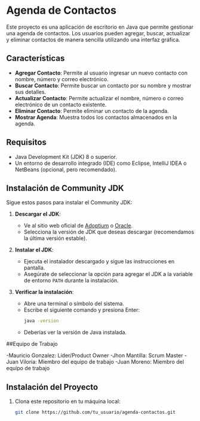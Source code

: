 # Agenda de Contactos

Este proyecto es una aplicación de escritorio en Java que permite gestionar una agenda de contactos. Los usuarios pueden agregar, buscar, actualizar y eliminar contactos de manera sencilla utilizando una interfaz gráfica.

## Características

- **Agregar Contacto**: Permite al usuario ingresar un nuevo contacto con nombre, número y correo electrónico.
- **Buscar Contacto**: Permite buscar un contacto por su nombre y mostrar sus detalles.
- **Actualizar Contacto**: Permite actualizar el nombre, número o correo electrónico de un contacto existente.
- **Eliminar Contacto**: Permite eliminar un contacto de la agenda.
- **Mostrar Agenda**: Muestra todos los contactos almacenados en la agenda.

## Requisitos

- Java Development Kit (JDK) 8 o superior.
- Un entorno de desarrollo integrado (IDE) como Eclipse, IntelliJ IDEA o NetBeans (opcional, pero recomendado).

## Instalación de Community JDK

Sigue estos pasos para instalar el Community JDK:

1. **Descargar el JDK**:
   - Ve al sitio web oficial de [Adoptium](https://adoptium.net/) o [Oracle](https://www.oracle.com/java/technologies/javase-jdk11-downloads.html).
   - Selecciona la versión de JDK que deseas descargar (recomendamos la última versión estable).

2. **Instalar el JDK**:
   - Ejecuta el instalador descargado y sigue las instrucciones en pantalla.
   - Asegúrate de seleccionar la opción para agregar el JDK a la variable de entorno `PATH` durante la instalación.

3. **Verificar la instalación**:
   - Abre una terminal o símbolo del sistema.
   - Escribe el siguiente comando y presiona Enter:
     ```bash
     java -version
     ```
   - Deberías ver la versión de Java instalada.
     
##Equipo de Trabajo

   -Mauricio Gonzalez: Líder/Product Owner
   -Jhon Mantilla: Scrum Master
   -Juan Viloria: Miembro del equipo de trabajo
   -Juan Moreno: Miembro del equipo de trabajo

## Instalación del Proyecto

1. Clona este repositorio en tu máquina local:
   ```bash
   git clone https://github.com/tu_usuario/agenda-contactos.git
